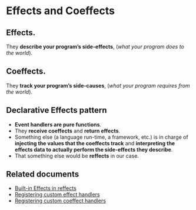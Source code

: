 # Effects and Coeffects
## Effects.
They **describe your program’s side-effects**, (*what your program does to the world*).

## Coeffects.
They  **track your program’s side-causes**, (*what your program requires from the world*).

## Declarative Effects pattern
* **Event handlers are pure functions**.
*  They **receive coeffects** and **return effects**.
*  Something else (a language run-time, a framework, etc.) is in charge of **injecting the values that the coeffects track** and **interpreting the effects data to actually perform the side-effects they describe**.
* That something else would be **reffects** in our case.

## Related documents

* [Built-in Effects in reffects](./built_in_effects.md)
* [Registering custom effect handlers](./custom_effects.md)
* [Registering custom coeffect handlers](./custom_coeffects.md)
